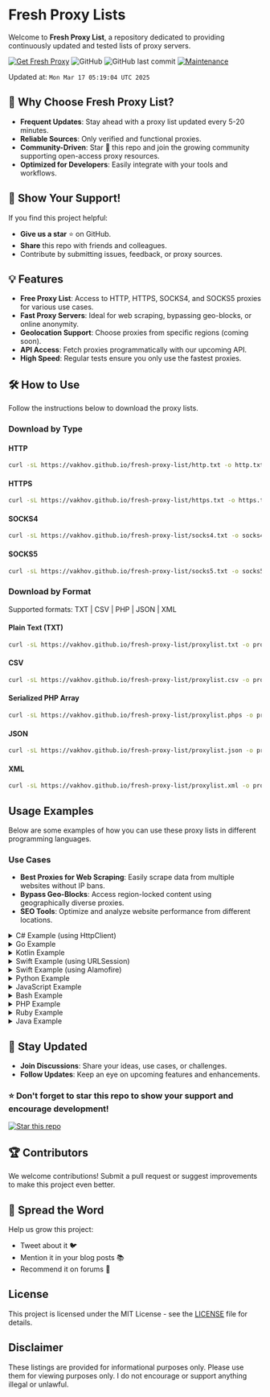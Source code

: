 # Fresh Proxy Lists

Welcome to **Fresh Proxy List**, a repository dedicated to providing continuously updated and tested lists of proxy servers.

[![Get Fresh Proxy](https://github.com/vakhov/fresh-proxy-list/actions/workflows/update.yml/badge.svg)](https://github.com/vakhov/fresh-proxy-list/actions/workflows/update.yml)
![GitHub](https://img.shields.io/github/license/vakhov/fresh-proxy-list)
![GitHub last commit](https://img.shields.io/github/last-commit/vakhov/fresh-proxy-list)
[![Maintenance](https://img.shields.io/badge/Maintained%3F-yes-green.svg)](https://github.com/vakhov/fresh-proxy-list/graphs/commit-activity)

Updated at: `Mon Mar 17 05:19:04 UTC 2025`

## 🚀 Why Choose Fresh Proxy List?

- **Frequent Updates**: Stay ahead with a proxy list updated every 5-20 minutes.
- **Reliable Sources**: Only verified and functional proxies.
- **Community-Driven**: Star 🌟 this repo and join the growing community supporting open-access proxy resources.
- **Optimized for Developers**: Easily integrate with your tools and workflows.

## 🌟 Show Your Support!

If you find this project helpful:
- **Give us a star** ⭐ on GitHub.
- **Share** this repo with friends and colleagues.
- Contribute by submitting issues, feedback, or proxy sources.

## 💡 Features

- **Free Proxy List**: Access to HTTP, HTTPS, SOCKS4, and SOCKS5 proxies for various use cases.
- **Fast Proxy Servers**: Ideal for web scraping, bypassing geo-blocks, or online anonymity.
- **Geolocation Support**: Choose proxies from specific regions (coming soon).
- **API Access**: Fetch proxies programmatically with our upcoming API.
- **High Speed**: Regular tests ensure you only use the fastest proxies.

## 🛠 How to Use

Follow the instructions below to download the proxy lists.

### Download by Type

#### HTTP
```bash
curl -sL https://vakhov.github.io/fresh-proxy-list/http.txt -o http.txt
```

#### HTTPS
```bash
curl -sL https://vakhov.github.io/fresh-proxy-list/https.txt -o https.txt
```

#### SOCKS4
```bash
curl -sL https://vakhov.github.io/fresh-proxy-list/socks4.txt -o socks4.txt
```

#### SOCKS5
```bash
curl -sL https://vakhov.github.io/fresh-proxy-list/socks5.txt -o socks5.txt
```

### Download by Format

Supported formats: TXT | CSV | PHP | JSON | XML

#### Plain Text (TXT)
```bash
curl -sL https://vakhov.github.io/fresh-proxy-list/proxylist.txt -o proxylist.txt
```

#### CSV
```bash
curl -sL https://vakhov.github.io/fresh-proxy-list/proxylist.csv -o proxylist.csv
```

#### Serialized PHP Array
```bash
curl -sL https://vakhov.github.io/fresh-proxy-list/proxylist.phps -o proxylist.phps
```

#### JSON
```bash
curl -sL https://vakhov.github.io/fresh-proxy-list/proxylist.json -o proxylist.json
```

#### XML
```bash
curl -sL https://vakhov.github.io/fresh-proxy-list/proxylist.xml -o proxylist.xml
```

## Usage Examples

Below are some examples of how you can use these proxy lists in different programming languages.

### Use Cases

- **Best Proxies for Web Scraping**: Easily scrape data from multiple websites without IP bans.
- **Bypass Geo-Blocks**: Access region-locked content using geographically diverse proxies.
- **SEO Tools**: Optimize and analyze website performance from different locations.

<details>
  <summary>C# Example (using HttpClient)</summary>

```csharp
using System;
using System.IO;
using System.Net.Http;
using System.Net;
using System.Threading.Tasks;

class Program
{
    static async Task Main()
    {
        string[] proxies = File.ReadAllLines("http.txt");
        string proxy = proxies[0];
        string[] proxyParts = proxy.Split(':');

        var httpClientHandler = new HttpClientHandler()
        {
            Proxy = new WebProxy(proxyParts[0], int.Parse(proxyParts[1])),
            UseProxy = true,
        };

        HttpClient client = new HttpClient(httpClientHandler);
        HttpResponseMessage response = await client.GetAsync("http://example.com");
        string content = await response.Content.ReadAsStringAsync();
        Console.WriteLine(content);
    }
}
```
</details>

<details>
  <summary>Go Example</summary>

```go
package main

import (
    "bufio"
    "fmt"
    "net/http"
    "net/url"
    "os"
    "strings"
)

func main() {
    file, err := os.Open("http.txt")
    if err != nil {
        panic(err)
    }
    defer file.Close()

    scanner := bufio.NewScanner(file)
    scanner.Scan()
    proxyLine := scanner.Text()
    proxyURL, err := url.Parse("http://" + proxyLine)
    if err != nil {
        panic(err)
    }

    client := &http.Client{Transport: &http.Transport{Proxy: http.ProxyURL(proxyURL)}}
    resp, err := client.Get("http://example.com")
    if err != nil {
        panic(err)
    }
    defer resp.Body.Close()

    body, err := io.ReadAll(resp.Body)
    if err != nil {
        panic(err)
    }

    fmt.Println(string(body))
}
```
</details>

<details>
  <summary>Kotlin Example</summary>

```kotlin
import java.io.BufferedReader
import java.io.File
import java.net.HttpURLConnection
import java.net.InetSocketAddress
import java.net.Proxy
import java.net.URL

fun main() {
    val proxies = File("http.txt").readLines()
    val proxyParts = proxies[0].split(":")

    val proxy = Proxy(Proxy.Type.HTTP, InetSocketAddress(proxyParts[0], proxyParts[1].toInt()))
    val url = URL("http://example.com")
    val connection = url.openConnection(proxy) as HttpURLConnection

    connection.inputStream.bufferedReader().use(BufferedReader::readText).let {
        println(it)
    }
}
```
</details>

<details>
  <summary>Swift Example (using URLSession)</summary>

```swift
import Foundation

if let proxyList = try? String(contentsOfFile: "http.txt") {
    let proxies = proxyList.components(separatedBy: "\n")
    let proxyParts = proxies[0].components(separatedBy: ":")

    let config = URLSessionConfiguration.default
    config.connectionProxyDictionary = [
        kCFNetworkProxiesHTTPEnable: true,
        kCFNetworkProxiesHTTPProxy: proxyParts[0],
        kCFNetworkProxiesHTTPPort: Int(proxyParts[1]) ?? 8080
    ] as [String : Any]

    let session = URLSession(configuration: config)
    let url = URL(string: "http://example.com")!

    let task = session.dataTask(with: url) { data, response, error in
        if let data = data, let responseString = String(data: data, encoding: .utf8) {
            print(responseString)
        }
    }
    task.resume()
}
```
</details>

<details>
  <summary>Swift Example (using Alamofire)</summary>

```swift
import Alamofire

if let proxyList = try? String(contentsOfFile: "http.txt") {
    let proxies = proxyList.components(separatedBy: "\n")
    let proxyParts = proxies[0].components(separatedBy: ":")

    let sessionManager = Session.default
    sessionManager.sessionConfiguration.connectionProxyDictionary = [
        kCFNetworkProxiesHTTPEnable: true,
        kCFNetworkProxiesHTTPProxy: proxyParts[0],
        kCFNetworkProxiesHTTPPort: Int(proxyParts[1]) ?? 8080
    ]

    sessionManager.request("http://example.com").responseString { response in
        switch response.result {
        case .success(let value):
            print(value)
        case .failure(let error):
            print(error)
        }
    }
}
```
</details>

<details>
  <summary>Python Example</summary>

```python
import requests

with open('http.txt') as file:
    proxies = file.readlines()

proxy = proxies[0].strip()
response = requests.get('http://example.com', proxies={'http': proxy})
print(response.text)
```
</details>

<details>
  <summary>JavaScript Example</summary>

```javascript
const axios = require('axios');
const fs = require('fs');

fs.readFile('http.txt', 'utf8', (err, data) => {
    if (err) throw err;
    const proxies = data.split('\n');
    const proxy = proxies[0];

    axios.get('http://example.com', {
        proxy: {
            host: proxy.split(':')[0],
            port: proxy.split(':')[1]
        }
    })
    .then(response => console.log(response.data))
    .catch(error => console.error(error));
});
```
</details>

<details>
  <summary>Bash Example</summary>

```bash
proxy=$(head -n 1 http.txt)
curl -x $proxy http://example.com
```
</details>

<details>
  <summary>PHP Example</summary>

```php
<?php
$proxies = file('http.txt', FILE_IGNORE_NEW_LINES);
$proxy = $proxies[0];

$context = stream_context_create([
    'http' => [
        'proxy' => 'tcp://' . $proxy,
        'request_fulluri' => true,
    ],
]);

$response = file_get_contents('http://example.com', false, $context);
echo $response;
?>
```
</details>

<details>
  <summary>Ruby Example</summary>

```ruby
require 'net/http'

proxies = File.readlines('http.txt')
proxy = proxies[0].strip.split(':')

uri = URI('http://example.com')
Net::HTTP.start(uri.host, uri.port, proxy[0], proxy[1].to_i) do |http|
  request = Net::HTTP::Get.new uri
  response = http.request request
  puts response.body
end
```
</details>

<details>
  <summary>Java Example</summary>

```java
import java.io.*;
import java.net.*;

public class ProxyExample {
    public static void main(String[] args) throws IOException {
        BufferedReader reader = new BufferedReader(new FileReader("http.txt"));
        String proxyLine = reader.readLine();
        reader.close();
        
        String[] proxyParts = proxyLine.split(":");
        String proxyHost = proxyParts[0];
        int proxyPort = Integer.parseInt(proxyParts[1]);

        Proxy proxy = new Proxy(Proxy.Type.HTTP, new InetSocketAddress(proxyHost, proxyPort));
        URL url = new URL("http://example.com");
        HttpURLConnection connection = (HttpURLConnection) url.openConnection(proxy);

        BufferedReader in = new BufferedReader(new InputStreamReader(connection.getInputStream()));
        String inputLine;
        StringBuilder content = new StringBuilder();
        while ((inputLine = in.readLine()) != null) {
            content.append(inputLine);
        }
        in.close();

        System.out.println(content.toString());
    }
}
```
</details>

## 📣 Stay Updated

- **Join Discussions**: Share your ideas, use cases, or challenges.
- **Follow Updates**: Keep an eye on upcoming features and enhancements.

### ⭐ Don't forget to star this repo to show your support and encourage development!

[![Star this repo](https://img.shields.io/github/stars/vakhov/fresh-proxy-list.svg?style=social)](https://github.com/vakhov/fresh-proxy-list/stargazers)

## 🏆 Contributors

We welcome contributions! Submit a pull request or suggest improvements to make this project even better.

## 📢 Spread the Word

Help us grow this project:
- Tweet about it 🐦
- Mention it in your blog posts 📚
- Recommend it on forums 📢

## License

This project is licensed under the MIT License - see the [LICENSE](LICENSE) file for details.

## Disclaimer

These listings are provided for informational purposes only. Please use them for viewing purposes only. I do not encourage or support anything illegal or unlawful.

